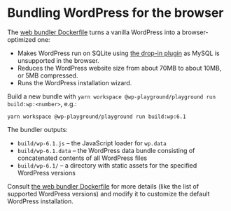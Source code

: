# Bundling WordPress for the browser

The [web bundler Dockerfile](https://github.com/WordPress/wordpress-playground/blob/trunk/src/wordpress-playground/wordpress/Dockerfile) turns a vanilla WordPress into a browser-optimized one:

* Makes WordPress run on SQLite using [the drop-in plugin](https://github.com/aaemnnosttv/wp-sqlite-db) as MySQL is unsupported in the browser.
* Reduces the WordPress website size from about 70MB to about 10MB, or 5MB compressed.
* Runs the WordPress installation wizard.

Build a new bundle with `yarn workspace @wp-playground/playground run build:wp:<number>`, e.g.:

```
yarn workspace @wp-playground/playground run build:wp:6.1
```

The bundler outputs:

* `build/wp-6.1.js` – the JavaScript loader for `wp.data`
* `build/wp-6.1.data` – the WordPress data bundle consisting of concatenated contents of all WordPress files
* `build/wp-6.1/` – a directory with static assets for the specified WordPress versions

Consult [the web bundler Dockerfile](https://github.com/WordPress/wordpress-playground/blob/trunk/src/wordpress-playground/wordpress/Dockerfile) for more details (like the list of supported WordPress versions) and modify it to customize the default WordPress installation.
